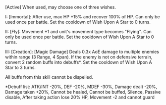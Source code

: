 [Active] When used, may choose one of three wishes.

I: [Immortal]: After use, max HP +15% and recover 100% of HP. Can only be used once per battle. Set the cooldown of Wish Upon A Star to 0 turns.

II: [Fly]: Movement +1 and unit's movement type becomes "Flying". Can only be used once per battle. Set the cooldown of Wish Upon A Star to 0 turns.

III: [Creation]: [Magic Damage] Deals 0.3x AoE damage to multiple enemies within range (3 Range, 4 Span). If the enemy is not on defensive terrain, convert 2 random buffs into debuffs*. Set the cooldown of Wish Upon A Star to 3 turns.

All buffs from this skill cannot be dispelled.

*Debuff list: ATK/INT -20%, DEF -20%, MDEF -30%, Damage dealt -20%, Damage taken +20%, Cannot be healed, Cannot be buffed, Silence, Passive disable, After taking action lose 20% HP, Movement -2 and cannot guard